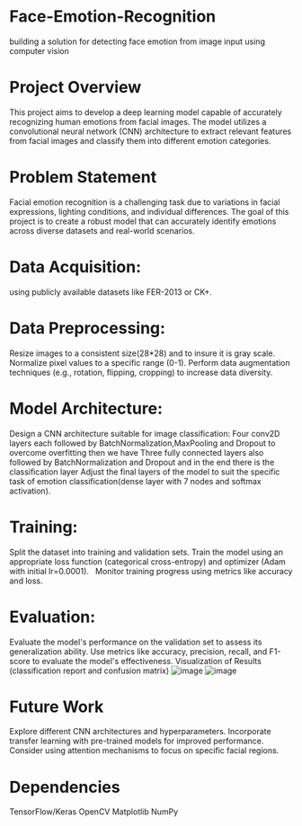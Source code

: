# Face-Emotion-Recognition
building a solution for detecting face emotion from image input using computer vision

# Project Overview
This project aims to develop a deep learning model capable of accurately recognizing human emotions from facial images. The model utilizes a convolutional neural network (CNN) architecture to extract relevant features from facial images and classify them into different emotion categories.

# Problem Statement
Facial emotion recognition is a challenging task due to variations in facial expressions, lighting conditions, and individual differences. The goal of this project is to create a robust model that can accurately identify emotions across diverse datasets and real-world scenarios.


# Data Acquisition:
using publicly available datasets like FER-2013 or CK+.

# Data Preprocessing:
Resize images to a consistent size(28*28) and to insure it is gray scale.
Normalize pixel values to a specific range (0-1).
Perform data augmentation techniques (e.g., rotation, flipping, cropping) to increase data diversity.

# Model Architecture:
Design a CNN architecture suitable for image classification:
Four conv2D layers each followed by BatchNormalization,MaxPooling and Dropout to overcome overfitting
then we have Three fully connected layers also followed by BatchNormalization and Dropout and in the end there is the classification layer
Adjust the final layers of the model to suit the specific task of emotion classification(dense layer with 7 nodes and softmax activation).

# Training:
Split the dataset into training and validation sets.
Train the model using an appropriate loss function (categorical cross-entropy) and optimizer (Adam with initial lr=0.0001).   
Monitor training progress using metrics like accuracy and loss.

# Evaluation:
Evaluate the model's performance on the validation set to assess its generalization ability.
Use metrics like accuracy, precision, recall, and F1-score to evaluate the model's effectiveness.
Visualization of Results (classification report and confusion matrix)
![image](https://github.com/user-attachments/assets/1168dc06-f6cd-48c9-b357-c01128d2b0a1)
![image](https://github.com/user-attachments/assets/59803c2c-495b-4f23-86f7-409c3504e5e1)

# Future Work
Explore different CNN architectures and hyperparameters.
Incorporate transfer learning with pre-trained models for improved performance.
Consider using attention mechanisms to focus on specific facial regions.

# Dependencies
TensorFlow/Keras
OpenCV
Matplotlib
NumPy
